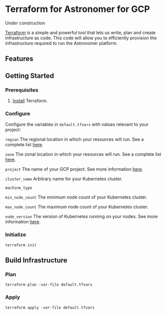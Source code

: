 # Terraform for Astronomer for GCP

Under construction

[Terraform](https://www.terraform.io/) is a simple and powerful tool that lets us write, plan and create infrastructure as code. This code will allow you to efficiently provision the infrastructure required to run the Astronomer platform.
## Features
## Getting Started
### Prerequisites
1. [Install](https://learn.hashicorp.com/terraform/getting-started/install) Terraform.

### Configure
Configure the variables in `default.tfvars` with values relevant to your project:

`region` The regional location in which your resources will run.  See a complete list [here](https://cloud.google.com/compute/docs/regions-zones/).

`zone` The zonal location in which your resources will run.  See a complete list [here](https://cloud.google.com/compute/docs/regions-zones/).

`project` The name of your GCP project. See more information [here](https://cloud.google.com/resource-manager/docs/creating-managing-projects).

`cluster_name` Arbitrary name for your Kubernetes cluster.

`machine_type`

`min_node_count` The minimum node count of your Kubernetes cluster.

`max_node_count` The maximum node count of your Kubernetes cluster.

`node_version` The version of Kubernetes running on your nodes. See more information [here](https://cloud.google.com/kubernetes-engine/versioning-and-upgrades#available_versions).

### Initialize
`terraform init`
## Build Infrastructure
### Plan
`terraform plan -var-file default.tfvars`
### Apply
`terraform apply -var-file default.tfvars`
